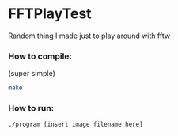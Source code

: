 # FFTPlayTest
Random thing I made just to play around with fftw

### How to compile:
(super simple)
```bash
make
```

### How to run:
```bash
./program [insert image filename here]
```
